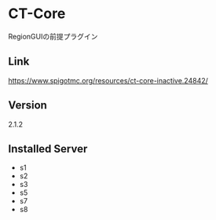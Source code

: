 # CT-Core
RegionGUIの前提プラグイン

## Link
https://www.spigotmc.org/resources/ct-core-inactive.24842/

## Version
2.1.2

## Installed Server
- s1
- s2
- s3
- s5
- s7
- s8
